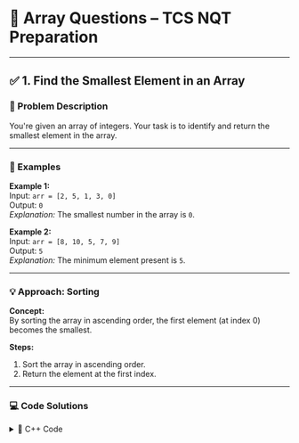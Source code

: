 # 📂 Array Questions – TCS NQT Preparation

---

## ✅ 1. Find the Smallest Element in an Array

### 🧩 Problem Description
You're given an array of integers. Your task is to identify and return the smallest element in the array.

---

### 🧪 Examples

**Example 1:**  
Input: `arr = [2, 5, 1, 3, 0]`  
Output: `0`  
_Explanation:_ The smallest number in the array is `0`.

**Example 2:**  
Input: `arr = [8, 10, 5, 7, 9]`  
Output: `5`  
_Explanation:_ The minimum element present is `5`.

---

### 💡 Approach: Sorting

**Concept:**  
By sorting the array in ascending order, the first element (at index 0) becomes the smallest.

**Steps:**
1. Sort the array in ascending order.
2. Return the element at the first index.

---

### 💻 Code Solutions

<details>
<summary>🔷 C++ Code</summary>

```cpp
#include <bits/stdc++.h>
using namespace std;

// Function to find the minimum element
int findMinElement(vector<int>& nums) {
    sort(nums.begin(), nums.end());  // Sort the array
    return nums[0];                  // First element is the smallest
}

int main() {
    vector<int> arr1 = {2, 5, 1, 3, 0};
    vector<int> arr2 = {8, 10, 5, 7, 9};

    cout << "Smallest element in arr1: " << findMinElement(arr1) << endl;
    cout << "Smallest element in arr2: " << findMinElement(arr2) << endl;

    return 0;
}
import java.util.Arrays;

public class Main {
    // Function to return the smallest element
    static int findMinElement(int[] arr) {
        Arrays.sort(arr);  // Sort the array
        return arr[0];     // First element is the minimum
    }

    public static void main(String[] args) {
        int[] arr1 = {2, 5, 1, 3, 0};
        int[] arr2 = {8, 10, 5, 7, 9};

        System.out.println("Smallest element in arr1: " + findMinElement(arr1));
        System.out.println("Smallest element in arr2: " + findMinElement(arr2));
    }
}
def find_min_element(arr):
    arr.sort()  # Sort the array
    return arr[0]  # Return the first (smallest) element

# Example usage
arr1 = [2, 5, 1, 3, 0]
arr2 = [8, 10, 5, 7, 9]

print("Smallest element in arr1:", find_min_element(arr1))
print("Smallest element in arr2:", find_min_element(arr2))

